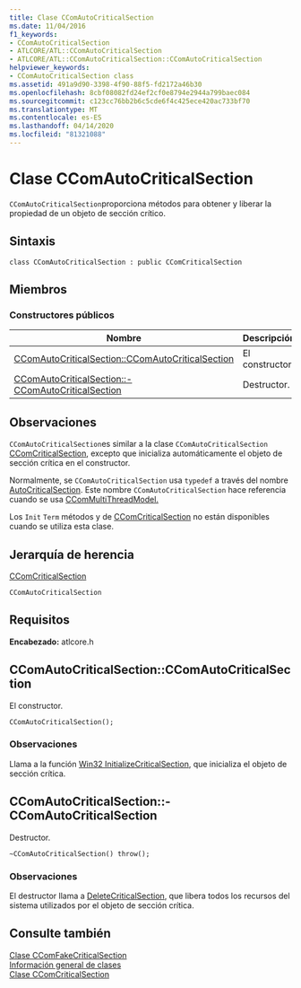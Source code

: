 ```yaml
---
title: Clase CComAutoCriticalSection
ms.date: 11/04/2016
f1_keywords:
- CComAutoCriticalSection
- ATLCORE/ATL::CComAutoCriticalSection
- ATLCORE/ATL::CComAutoCriticalSection::CComAutoCriticalSection
helpviewer_keywords:
- CComAutoCriticalSection class
ms.assetid: 491a9d90-3398-4f90-88f5-fd2172a46b30
ms.openlocfilehash: 8cbf08082fd24ef2cf0e8794e2944a799baec084
ms.sourcegitcommit: c123cc76bb2b6c5cde6f4c425ece420ac733bf70
ms.translationtype: MT
ms.contentlocale: es-ES
ms.lasthandoff: 04/14/2020
ms.locfileid: "81321088"
---
```

# <a name="ccomautocriticalsection-class"></a>Clase CComAutoCriticalSection

`CComAutoCriticalSection`proporciona métodos para obtener y liberar la propiedad de un objeto de sección crítico.

## <a name="syntax"></a>Sintaxis

```
class CComAutoCriticalSection : public CComCriticalSection
```

## <a name="members"></a>Miembros

### <a name="public-constructors"></a>Constructores públicos

|Nombre|Descripción|
|----------|-----------------|
|[CComAutoCriticalSection::CComAutoCriticalSection](#ccomautocriticalsection)|El constructor.|
|[CComAutoCriticalSection::-CComAutoCriticalSection](#dtor)|Destructor.|

## <a name="remarks"></a>Observaciones

`CComAutoCriticalSection`es similar a la clase `CComAutoCriticalSection` [CComCriticalSection](../../atl/reference/ccomcriticalsection-class.md), excepto que inicializa automáticamente el objeto de sección crítica en el constructor.

Normalmente, se `CComAutoCriticalSection` usa `typedef` a través del nombre [AutoCriticalSection](ccommultithreadmodel-class.md#autocriticalsection). Este nombre `CComAutoCriticalSection` hace referencia cuando se usa [CComMultiThreadModel.](../../atl/reference/ccommultithreadmodel-class.md)

Los `Init` `Term` métodos y de [CComCriticalSection](../../atl/reference/ccomcriticalsection-class.md) no están disponibles cuando se utiliza esta clase.

## <a name="inheritance-hierarchy"></a>Jerarquía de herencia

[CComCriticalSection](../../atl/reference/ccomcriticalsection-class.md)

`CComAutoCriticalSection`

## <a name="requirements"></a>Requisitos

**Encabezado:** atlcore.h

## <a name="ccomautocriticalsectionccomautocriticalsection"></a><a name="ccomautocriticalsection"></a>CComAutoCriticalSection::CComAutoCriticalSection

El constructor.

```
CComAutoCriticalSection();
```

### <a name="remarks"></a>Observaciones

Llama a la función [Win32 InitializeCriticalSection](/windows/win32/api/synchapi/nf-synchapi-initializecriticalsection), que inicializa el objeto de sección crítica.

## <a name="ccomautocriticalsectionccomautocriticalsection"></a><a name="dtor"></a>CComAutoCriticalSection::-CComAutoCriticalSection

Destructor.

```
~CComAutoCriticalSection() throw();
```

### <a name="remarks"></a>Observaciones

El destructor llama a [DeleteCriticalSection](/windows/win32/api/synchapi/nf-synchapi-deletecriticalsection), que libera todos los recursos del sistema utilizados por el objeto de sección crítica.

## <a name="see-also"></a>Consulte también

[Clase CComFakeCriticalSection](../../atl/reference/ccomfakecriticalsection-class.md)<br/>
[Información general de clases](../../atl/atl-class-overview.md)<br/>
[Clase CComCriticalSection](../../atl/reference/ccomcriticalsection-class.md)
